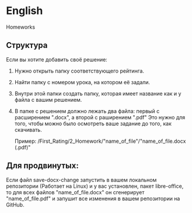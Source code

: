 # English
Homeworks

## Структура
Если вы хотите добавить своё решение:
1) Нужно открыть папку соответствующего рейтинга.
2) Найти папку с номером урока, на котором её задали.
3) Внутри этой папки создать папку, которая имеет название как и у файла с вашим решением.
4) В папке с решением должно лежать два файла: первый с расширением ".docx", а второй с раширением ".pdf" 
   Это нужно для того, чтобы можно было осмотреть ваше задание до того, как скачивать.

   Пример: /First_Rating/2_Homework/"name_of_file"/"name_of_file.docx (.pdf)"


## Для продвинутых: 
   Eсли файл save-docx-change запустить в вашем локальном репозитории (Работает на Linux) и у вас установлен, 
   пакет libre-office, то для всех файлов "name_of_file.docx" он сгенерирует "name_of_file.pdf"
   и запушит все изменения в вашем репозитории на GitHub.
